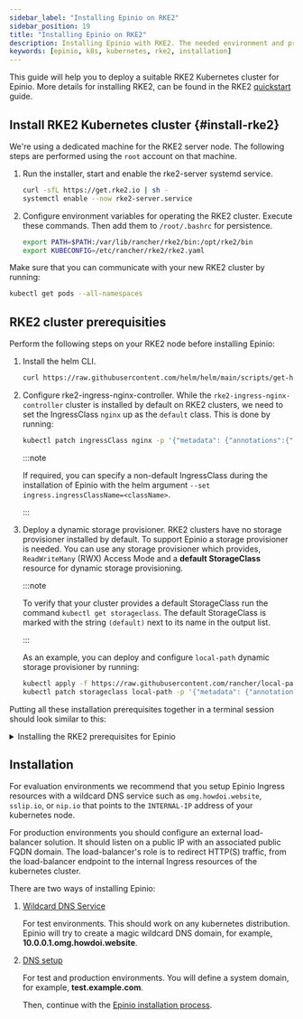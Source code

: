```yaml
---
sidebar_label: "Installing Epinio on RKE2"
sidebar_position: 19
title: "Installing Epinio on RKE2"
description: Installing Epinio with RKE2. The needed environment and prerequisites.
keywords: [epinio, k8s, kubernetes, rke2, installation]
---
```


This guide will help you to deploy a suitable RKE2 Kubernetes cluster for Epinio.
More details for installing RKE2, can be found in the RKE2 [quickstart](https://docs.rke2.io/install/quickstart/) guide.

## Install RKE2 Kubernetes cluster {#install-rke2}

We're using a dedicated machine for the RKE2 server node.
The following steps are performed using the `root` account on that machine.

1. Run the installer, start and enable the rke2-server systemd service.

    ```bash
    curl -sfL https://get.rke2.io | sh -
    systemctl enable --now rke2-server.service
    ```

1. Configure environment variables for operating the RKE2 cluster.
    Execute these commands. Then add them to `/root/.bashrc` for persistence.

    ```bash
    export PATH=$PATH:/var/lib/rancher/rke2/bin:/opt/rke2/bin
    export KUBECONFIG=/etc/rancher/rke2/rke2.yaml
    ```

Make sure that you can communicate with your new RKE2 cluster by running:

```bash
kubectl get pods --all-namespaces
```

## RKE2 cluster prerequisities

Perform the following steps on your RKE2 node before installing Epinio:

1. Install the helm CLI.

    ```bash
    curl https://raw.githubusercontent.com/helm/helm/main/scripts/get-helm-3 | bash
    ```

1. Configure rke2-ingress-nginx-controller.
    While the `rke2-ingress-nginx-controller` cluster is installed by default on RKE2 clusters, we need to set the IngressClass `nginx` up as the `default` class.
    This is done by running:

    ```bash
    kubectl patch ingressClass nginx -p '{"metadata": {"annotations":{"ingressclass.kubernetes.io/is-default-class": "true"}}}'
    ```

    :::note

    If required, you can specify a non-default IngressClass during the installation of Epinio with the helm argument `--set ingress.ingressClassName=<className>`.

    :::

1. Deploy a dynamic storage provisioner.
    RKE2 clusters have no storage provisioner installed by default.
    To support Epinio a storage provisioner is needed.
    You can use any storage provisioner which provides, `ReadWriteMany` (RWX) Access Mode and a **default StorageClass** resource for dynamic storage provisioning.

    :::note

    To verify that your cluster provides a default StorageClass run the command  `kubectl get storageclass`. The default StorageClass is marked with the string `(default)` next to its name in the output list.

    :::

    As an example, you can deploy and configure `local-path` dynamic storage provisioner by running:

    ```bash
    kubectl apply -f https://raw.githubusercontent.com/rancher/local-path-provisioner/master/deploy/local-path-storage.yaml
    kubectl patch storageclass local-path -p '{"metadata": {"annotations":{"storageclass.kubernetes.io/is-default-class":"true"}}}'
    ```

Putting all these installation prerequisites together in a terminal session should look similar to this:

<details>

<summary>Installing the RKE2 prerequisites for Epinio</summary>

![](/img/rke2.gif)

</details>

## Installation

For evaluation environments we recommend that you setup Epinio Ingress resources with a wildcard DNS service such as `omg.howdoi.website`, `sslip.io`, or `nip.io` that points to the `INTERNAL-IP` address of your kubernetes node.

For production environments you should configure an external load-balancer solution.
It should listen on a public IP with an associated public FQDN domain.
The load-balancer's role is to redirect HTTP(S) traffic, from the load-balancer endpoint to the internal Ingress resources of the kubernetes cluster.

There are two ways of installing Epinio:

1. [Wildcard DNS Service](../../installation/wildcardDNS_setup.md)

    For test environments.
    This should work on any kubernetes distribution.
    Epinio will try to create a magic wildcard DNS domain, for example, **10.0.0.1.omg.howdoi.website**.

1. [DNS setup](../../installation/dns_setup.md)

    For test and production environments.
    You will define a system domain, for example, **test.example.com**.

    Then, continue with the [Epinio installation process](../../installation/install_epinio.md).

